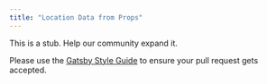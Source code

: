 ```yaml
---
title: "Location Data from Props"
---
```


This is a stub. Help our community expand it.

Please use the [Gatsby Style Guide](/contributing/gatsby-style-guide/) to ensure your
pull request gets accepted.
